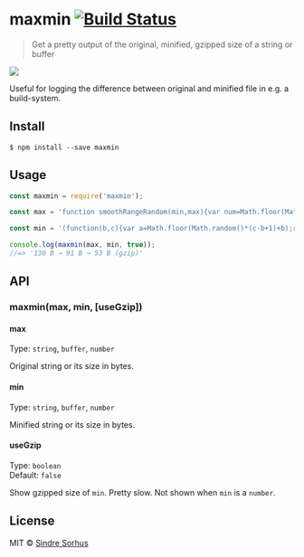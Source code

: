 # maxmin [![Build Status](https://travis-ci.org/sindresorhus/maxmin.svg?branch=master)](https://travis-ci.org/sindresorhus/maxmin)

> Get a pretty output of the original, minified, gzipped size of a string or buffer

![](screenshot.png)

Useful for logging the difference between original and minified file in e.g. a build-system.


## Install

```
$ npm install --save maxmin
```


## Usage

```js
const maxmin = require('maxmin');

const max = 'function smoothRangeRandom(min,max){var num=Math.floor(Math.random()*(max-min+1)+min);return this.prev=num===this.prev?++num:num};';

const min = '(function(b,c){var a=Math.floor(Math.random()*(c-b+1)+b);return this.a=a===this.a?++a:a})()';

console.log(maxmin(max, min, true));
//=> '130 B → 91 B → 53 B (gzip)'
```

## API

### maxmin(max, min, [useGzip])

#### max

Type: `string`, `buffer`, `number`

Original string or its size in bytes.

#### min

Type: `string`, `buffer`, `number`

Minified string or its size in bytes.

#### useGzip

Type: `boolean`  
Default: `false`

Show gzipped size of `min`. Pretty slow. Not shown when `min` is a `number`.


## License

MIT © [Sindre Sorhus](//sindresorhus.com)

